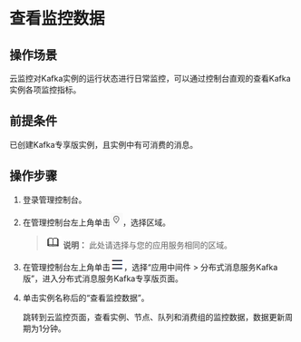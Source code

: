 # 查看监控数据<a name="kafka-ug-190605001"></a>

## 操作场景<a name="section2938669717629"></a>

云监控对Kafka实例的运行状态进行日常监控，可以通过控制台直观的查看Kafka实例各项监控指标。

## 前提条件<a name="section2862447517827"></a>

已创建Kafka专享版实例，且实例中有可消费的消息。

## 操作步骤<a name="section4474291117942"></a>

1.  登录管理控制台。
2.  在管理控制台左上角单击![](figures/icon-region.png)，选择区域。

    >![](public_sys-resources/icon-note.gif) **说明：** 
    >此处请选择与您的应用服务相同的区域。

3.  在管理控制台左上角单击![](figures/icon-list.png)，选择“应用中间件 \> 分布式消息服务Kafka版”，进入分布式消息服务Kafka专享版页面。
4.  单击实例名称后的“查看监控数据”。

    跳转到云监控页面，查看实例、节点、队列和消费组的监控数据，数据更新周期为1分钟。


